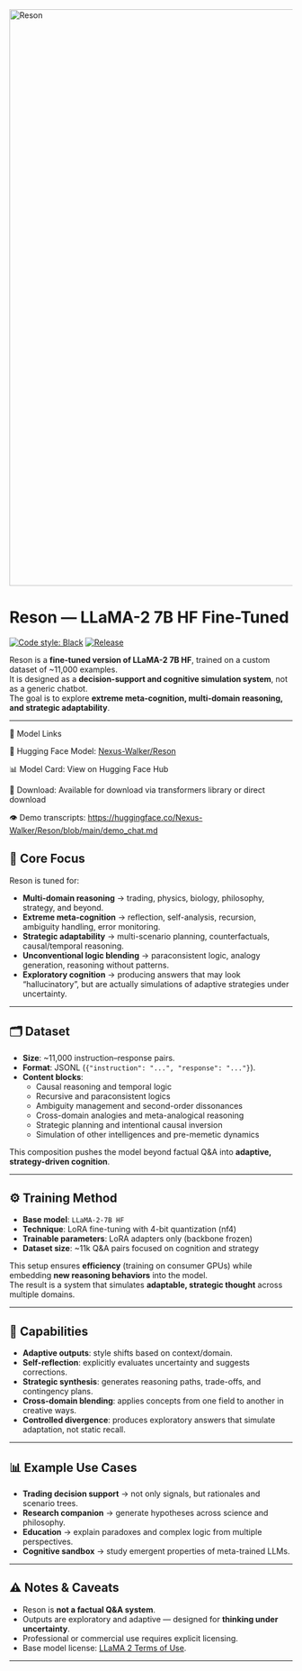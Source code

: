 <img width="1536" height="1024" alt="Reson" src="https://github.com/user-attachments/assets/ab5dc731-2ab3-4c10-a522-b090f81cffd0" />

# Reson — LLaMA-2 7B HF Fine-Tuned

[![Code style: Black](https://img.shields.io/badge/code%20style-black-000000.svg)](https://github.com/psf/black)
[![Release](https://img.shields.io/github/v/tag/Daniele-Cangi/Reson-AI?label=release)](https://github.com/Daniele-Cangi/Reson-AI/releases)

Reson is a **fine-tuned version of LLaMA-2 7B HF**, trained on a custom dataset of ~11,000 examples.  
It is designed as a **decision-support and cognitive simulation system**, not as a generic chatbot.  
The goal is to explore **extreme meta-cognition, multi-domain reasoning, and strategic adaptability**.

---
🔗 Model Links

🤗 Hugging Face Model: [Nexus-Walker/Reson](https://huggingface.co/Nexus-Walker/Reson)

📊 Model Card: View on Hugging Face Hub

💾 Download: Available for download via transformers library or direct download

👁️ Demo transcripts: https://huggingface.co/Nexus-Walker/Reson/blob/main/demo_chat.md

## 🎯 Core Focus

Reson is tuned for:
- **Multi-domain reasoning** → trading, physics, biology, philosophy, strategy, and beyond.  
- **Extreme meta-cognition** → reflection, self-analysis, recursion, ambiguity handling, error monitoring.  
- **Strategic adaptability** → multi-scenario planning, counterfactuals, causal/temporal reasoning.  
- **Unconventional logic blending** → paraconsistent logic, analogy generation, reasoning without patterns.  
- **Exploratory cognition** → producing answers that may look “hallucinatory”, but are actually simulations of adaptive strategies under uncertainty.

---

## 🗂 Dataset

- **Size**: ~11,000 instruction–response pairs.  
- **Format**: JSONL (`{"instruction": "...", "response": "..."}`).  
- **Content blocks**:
  - Causal reasoning and temporal logic  
  - Recursive and paraconsistent logics  
  - Ambiguity management and second-order dissonances  
  - Cross-domain analogies and meta-analogical reasoning  
  - Strategic planning and intentional causal inversion  
  - Simulation of other intelligences and pre-memetic dynamics  

This composition pushes the model beyond factual Q&A into **adaptive, strategy-driven cognition**.

---

## ⚙️ Training Method

- **Base model**: `LLaMA-2-7B HF`  
- **Technique**: LoRA fine-tuning with 4-bit quantization (nf4)  
- **Trainable parameters**: LoRA adapters only (backbone frozen)  
- **Dataset size**: ~11k Q&A pairs focused on cognition and strategy  

This setup ensures **efficiency** (training on consumer GPUs) while embedding **new reasoning behaviors** into the model.  
The result is a system that simulates **adaptable, strategic thought** across multiple domains.

---

## 🚀 Capabilities

- **Adaptive outputs**: style shifts based on context/domain.  
- **Self-reflection**: explicitly evaluates uncertainty and suggests corrections.  
- **Strategic synthesis**: generates reasoning paths, trade-offs, and contingency plans.  
- **Cross-domain blending**: applies concepts from one field to another in creative ways.  
- **Controlled divergence**: produces exploratory answers that simulate adaptation, not static recall.

---

## 📊 Example Use Cases

- **Trading decision support** → not only signals, but rationales and scenario trees.  
- **Research companion** → generate hypotheses across science and philosophy.  
- **Education** → explain paradoxes and complex logic from multiple perspectives.  
- **Cognitive sandbox** → study emergent properties of meta-trained LLMs.

---

## ⚠️ Notes & Caveats

- Reson is **not a factual Q&A system**.  
- Outputs are exploratory and adaptive — designed for **thinking under uncertainty**.  
- Professional or commercial use requires explicit licensing.  
- Base model license: [LLaMA 2 Terms of Use](https://ai.meta.com/llama/license/).

---
